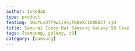 ```yaml
---
author: tokodab
type: product
featimg: 1NuYLsOTf9w1JH6yFbUeXc1b0EU2T_sjU
title: Samurai Coboy Hat Samsung Galaxy S9 Case
tags: [samsung, galaxy, s9]
category: [samsung]
---
```

